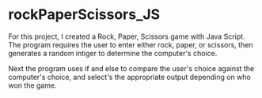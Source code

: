 # rockPaperScissors_JS

For this project, I created a Rock, Paper, Scissors game with Java Script. The program requires the user to enter either rock, paper, or scissors, then generates a random intiger to determine the computer's choice. 

Next the program uses if and else to compare the user's choice against the computer's choice, and select's the appropriate output depending on who won the game. 

